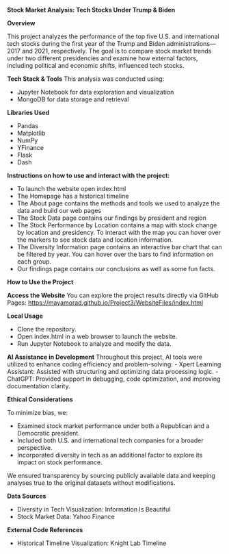 **Stock Market Analysis: Tech Stocks Under Trump & Biden**

**Overview**

This project analyzes the performance of the top five U.S. and international tech stocks during the first year of the Trump and Biden administrations—2017 and 2021, respectively. The goal is to compare stock market trends under two different presidencies and examine how external factors, including political and economic shifts, influenced tech stocks.

**Tech Stack & Tools**
This analysis was conducted using:
- Jupyter Notebook for data exploration and visualization
- MongoDB for data storage and retrieval

**Libraries Used**
- Pandas
- Matplotlib
- NumPy
- YFinance
- Flask
- Dash

**Instructions on how to use and interact with the project:**  
- To launch the website open index.html  
- The Homepage has a historical timeline  
- The About page contains the methods and tools we used to analyze the data and build our web pages  
- The Stock Data page contains our findings by president and region  
- The Stock Performance by Location contains a map with stock change by location and presidency. To interact with the map you can hover over the markers to see stock data and location information.   
- The Diversity Information page contains an interactive bar chart that can be filtered by year. You can hover over the bars to find information on each group.  
- Our findings page contains our conclusions as well as some fun facts.  

**How to Use the Project**

**Access the Website**
You can explore the project results directly via GitHub Pages: https://mayamorad.github.io/Project3/WebsiteFiles/index.html

**Local Usage**
- Clone the repository.
- Open index.html in a web browser to launch the website.
- Run Jupyter Notebook to analyze and modify the data.

**AI Assistance in Development**
Throughout this project, AI tools were utilized to enhance coding efficiency and problem-solving:
        - Xpert Learning Assistant: Assisted with structuring and optimizing data processing logic.
        - ChatGPT: Provided support in debugging, code optimization, and improving documentation clarity.

**Ethical Considerations**

To minimize bias, we:
- Examined stock market performance under both a Republican and a Democratic president.
- Included both U.S. and international tech companies for a broader perspective.
- Incorporated diversity in tech as an additional factor to explore its impact on stock performance.

We ensured transparency by sourcing publicly available data and keeping analyses true to the original datasets without modifications.

**Data Sources**
- Diversity in Tech Visualization: Information Is Beautiful
- Stock Market Data: Yahoo Finance

**External Code References**
- Historical Timeline Visualization: Knight Lab Timeline

